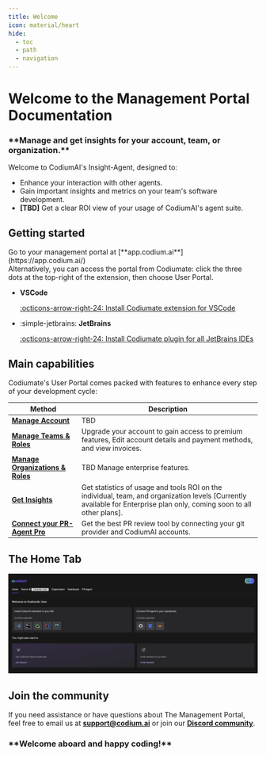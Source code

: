 ```yaml
---
title: Welcome
icon: material/heart
hide:
  - toc
  - path
  - navigation
---
```



# Welcome to the Management Portal Documentation

<h3 class="black" markdown>
**Manage and get insights for your account, team, or organization.**
</h3>

Welcome to CodiumAI's Insight-Agent, designed to:

- Enhance your interaction with other agents.
- Gain important insights and metrics on your team's software development.
- **[TBD]** Get a clear ROI view of your usage of CodiumAI's agent suite.


## Getting started

<div class="grid cards" markdown>
Go to your management portal at [**app.codium.ai**](https://app.codium.ai/)</div>
Alternatively, you can access the portal from Codiumate: click the three dots at the top-right of the extension, then choose User Portal.

<div class="grid cards" markdown>

-  __VSCode__ 

    [:octicons-arrow-right-24: Install Codiumate extension for VSCode](https://marketplace.visualstudio.com/items?itemName=Codium.codium)

- :simple-jetbrains: __JetBrains__ 
    
    [:octicons-arrow-right-24: Install Codiumate plugin for all JetBrains IDEs](https://plugins.jetbrains.com/plugin/21206-codiumate--code-test-and-review-with-confidence--by-codiumai)

</div>


## Main capabilities

Codiumate's User Portal comes packed with features to enhance every step of your development cycle:

| Method      | Description                          |
| ----------- | ------------------------------------ |
| **[Manage Account](./developer-and-teams-member/index.md)**  | TBD |
| **[Manage Teams & Roles](./teams-admin/index.md)** | Upgrade your account to gain access to premium features, Edit account details and payment methods, and view invoices. |
| **[Manage Organizations & Roles](./enterprise-admin/index.md)** | TBD Manage enterprise features. |
| **[Get Insights](./enterprise-admin/dashboard)** | Get statistics of usage and tools ROI on the individual, team, and organization levels [Currently available for Enterprise plan only, coming soon to all other plans]. |
| **[Connect your PR-Agent Pro](./general/pr-agent)** | Get the best PR review tool by connecting your git provider and CodiumAI accounts. |


## The Home Tab

![home_tab](./assets/home_tab.png)  

## Join the community

If you need assistance or have questions about The Management Portal, feel free to email us at **<support@codium.ai>**  or join our [**Discord community**](https://discord.com/invite/kG35uSHDBc).


<h3 class="black" markdown>
**Welcome aboard and happy coding!**
</h3>